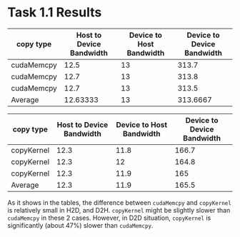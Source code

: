 # Task 1.1 Results

| copy type  | Host to Device Bandwidth | Device to Host Bandwidth | Device to Device Bandwidth |
| ---------- | ------------------------ | ------------------------ | -------------------------- |
| cudaMemcpy | 12.5                     | 13                       | 313.7                      |
| cudaMemcpy | 12.7                     | 13                       | 313.8                      |
| cudaMemcpy | 12.7                     | 13                       | 313.5                      |
| Average    | 12.63333                 | 13                       | 313.6667                   |

| copy type  | Host to Device Bandwidth | Device to Host Bandwidth | Device to Device Bandwidth |
| ---------- | ------------------------ | ------------------------ | -------------------------- |
| copyKernel | 12.3                     | 11.8                     | 166.7                      |
| copyKernel | 12.3                     | 12                       | 164.8                      |
| copyKernel | 12.3                     | 11.9                     | 165                        |
| Average    | 12.3                     | 11.9                     | 165.5                      |

As it shows in the tables, the difference between `cudaMemcpy` and `copyKernel` is relatively small in H2D, and D2H. `copyKernel` might be slightly slower than `cudaMemcpy` in these 2 cases. However, in D2D situation, `copyKernel` is significantly  (about 47%) slower than `cudaMemcpy`.